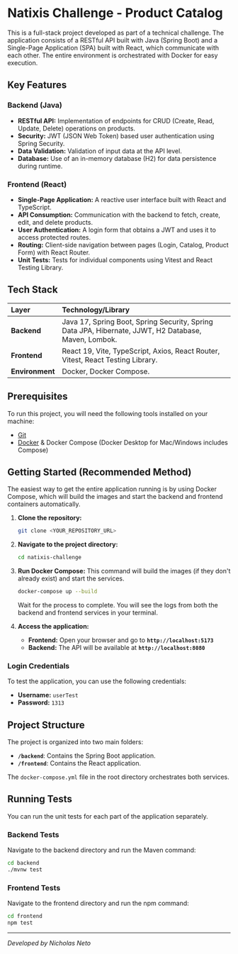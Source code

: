 
# Natixis Challenge - Product Catalog

This is a full-stack project developed as part of a technical challenge. The application consists of a RESTful API built with Java (Spring Boot) and a Single-Page Application (SPA) built with React, which communicate with each other. The entire environment is orchestrated with Docker for easy execution.

## Key Features

### Backend (Java)
- **RESTful API:** Implementation of endpoints for CRUD (Create, Read, Update, Delete) operations on products.
- **Security:** JWT (JSON Web Token) based user authentication using Spring Security.
- **Data Validation:** Validation of input data at the API level.
- **Database:** Use of an in-memory database (H2) for data persistence during runtime.

### Frontend (React)
- **Single-Page Application:** A reactive user interface built with React and TypeScript.
- **API Consumption:** Communication with the backend to fetch, create, edit, and delete products.
- **User Authentication:** A login form that obtains a JWT and uses it to access protected routes.
- **Routing:** Client-side navigation between pages (Login, Catalog, Product Form) with React Router.
- **Unit Tests:** Tests for individual components using Vitest and React Testing Library.

## Tech Stack

| Layer     | Technology/Library                                                                          |
| :-------- | :------------------------------------------------------------------------------------------ |
| **Backend** | Java 17, Spring Boot, Spring Security, Spring Data JPA, Hibernate, JJWT, H2 Database, Maven, Lombok. |
| **Frontend**| React 19, Vite, TypeScript, Axios, React Router, Vitest, React Testing Library.             |
| **Environment**| Docker, Docker Compose.                                                                     |

## Prerequisites

To run this project, you will need the following tools installed on your machine:
- [Git](https://git-scm.com/)
- [Docker](https://www.docker.com/products/docker-desktop/) & Docker Compose (Docker Desktop for Mac/Windows includes Compose)

## Getting Started (Recommended Method)

The easiest way to get the entire application running is by using Docker Compose, which will build the images and start the backend and frontend containers automatically.

1.  **Clone the repository:**
    ```bash
    git clone <YOUR_REPOSITORY_URL>
    ```

2.  **Navigate to the project directory:**
    ```bash
    cd natixis-challenge
    ```

3.  **Run Docker Compose:**
    This command will build the images (if they don't already exist) and start the services.
    ```bash
    docker-compose up --build
    ```
    Wait for the process to complete. You will see the logs from both the backend and frontend services in your terminal.

4.  **Access the application:**
    * **Frontend:** Open your browser and go to **`http://localhost:5173`**
    * **Backend:** The API will be available at **`http://localhost:8080`**

### Login Credentials

To test the application, you can use the following credentials:
-   **Username:** `userTest`
-   **Password:** `1313`

## Project Structure

The project is organized into two main folders:
-   **`/backend`**: Contains the Spring Boot application.
-   **`/frontend`**: Contains the React application.

The `docker-compose.yml` file in the root directory orchestrates both services.

## Running Tests

You can run the unit tests for each part of the application separately.

### Backend Tests
Navigate to the backend directory and run the Maven command:
```bash
cd backend
./mvnw test
```

### Frontend Tests
Navigate to the frontend directory and run the npm command:
```bash
cd frontend
npm test
```

---
*Developed by Nicholas Neto*

